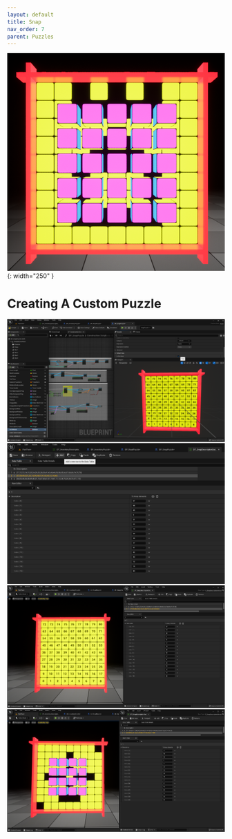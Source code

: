 ```yaml
---
layout: default
title: Snap
nav_order: 7
parent: Puzzles
---
```


![](../../assets/images/snap.png){: width="250" }

# Creating A Custom Puzzle

![](../../assets/images/snapenablenumbers.png)
![](../../assets/images/snapaddnewgame1.png)
![](../../assets/images/snapaddnewgame2.png)
![](../../assets/images/snapaddnewgame3.png)
